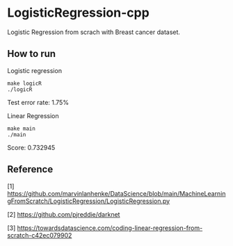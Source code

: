 # LogisticRegression-cpp
Logistic Regression from scrach with Breast cancer dataset.
## How to run
Logistic regression
```
make logicR
./logicR
```

Test error rate: 1.75%

Linear Regression
```
make main
./main
```

Score: 0.732945

## Reference
[1] https://github.com/marvinlanhenke/DataScience/blob/main/MachineLearningFromScratch/LogisticRegression/LogisticRegression.py

[2] https://github.com/pjreddie/darknet

[3] https://towardsdatascience.com/coding-linear-regression-from-scratch-c42ec079902

